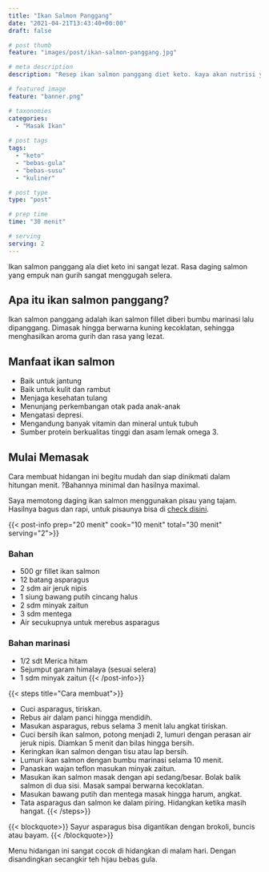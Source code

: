 ```yaml
---
title: "Ikan Salmon Panggang"
date: "2021-04-21T13:43:40+00:00"
draft: false

# post thumb
feature: "images/post/ikan-salmon-panggang.jpg"

# meta description
description: "Resep ikan salmon panggang diet keto. kaya akan nutrisi yang banyak manfaatnya bagi kesehatan."

# featured image
feature: "banner.png"

# taxonomies
categories:
  - "Masak Ikan"
  
# post tags
tags:
  - "keto"
  - "bebas-gula"
  - "bebas-susu"
  - "kuliner"

# post type
type: "post"

# prep time
time: "30 menit"

# serving
serving: 2
---
```

Ikan salmon panggang ala diet keto ini sangat lezat. Rasa daging salmon yang empuk nan gurih sangat menggugah selera.

## Apa itu ikan salmon panggang?

Ikan salmon panggang adalah ikan salmon fillet diberi bumbu marinasi lalu dipanggang. Dimasak hingga berwarna kuning kecoklatan, sehingga menghasilkan aroma gurih dan rasa yang lezat.

## Manfaat ikan salmon

- Baik untuk jantung
- Baik untuk kulit dan rambut
- Menjaga kesehatan tulang
- Menunjang perkembangan otak pada anak-anak
- Mengatasi depresi.
- Mengandung banyak vitamin dan mineral untuk tubuh
- Sumber protein berkualitas tinggi dan asam lemak omega 3.

## Mulai Memasak 

Cara membuat hidangan ini begitu mudah dan siap dinikmati dalam hitungan menit. ?Bahannya minimal dan hasilnya maximal.

Saya memotong daging ikan salmon menggunakan pisau yang tajam. Hasilnya bagus dan rapi, untuk pisaunya bisa di [check disini](https://s.click.aliexpress.com/e/_ABJJqr).

{{< post-info prep="20 menit" cook="10 menit" total="30 menit" serving="2">}}

### Bahan

- 500 gr fillet ikan salmon
- 12 batang asparagus
- 2 sdm air jeruk nipis
- 1 siung bawang putih cincang halus
- 2 sdm minyak zaitun
- 3 sdm mentega
- Air secukupnya untuk merebus asparagus

### Bahan marinasi

- 1/2 sdt Merica hitam
- Sejumput garam himalaya (sesuai selera)
- 1 sdm minyak zaitun
{{< /post-info>}}

{{< steps title="Cara membuat">}}
- Cuci asparagus, tiriskan.
- Rebus air dalam panci hingga mendidih.
- Masukan asparagus, rebus selama 3 menit lalu angkat tiriskan.
- Cuci bersih ikan salmon, potong menjadi 2,  lumuri dengan perasan air jeruk nipis. Diamkan 5 menit dan bilas hingga bersih.
- Keringkan ikan salmon dengan tisu atau lap bersih.
- Lumuri ikan salmon dengan bumbu marinasi selama 10 menit.
- Panaskan wajan teflon masukan minyak zaitun.
- Masukan ikan salmon masak dengan api sedang/besar. Bolak balik salmon di dua sisi. Masak sampai berwarna kecoklatan.
- Masukan bawang putih dan mentega masak hingga harum, angkat.
- Tata asparagus dan salmon ke dalam piring. Hidangkan ketika masih hangat.
{{< /steps>}}

{{< blockquote>}}
Sayur asparagus bisa digantikan dengan brokoli, buncis atau bayam.
{{< /blockquote>}}

Menu hidangan ini sangat cocok di hidangkan di malam hari. Dengan disandingkan secangkir teh hijau bebas gula.


